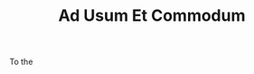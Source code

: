 ---
title: Ad Usum Et Commodum
letter: A
permalink: "/definitions/ad-usum-et-commodum.html"
body: To the
published_at: '2018-07-07'
layout: post
---